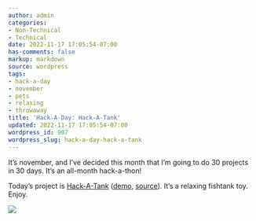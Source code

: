 ```yaml
---
author: admin
categories:
- Non-Technical
- Technical
date: 2022-11-17 17:05:54-07:00
has-comments: false
markup: markdown
source: wordpress
tags:
- hack-a-day
- november
- pets
- relaxing
- throwaway
title: 'Hack-A-Day: Hack-A-Tank'
updated: 2022-11-17 17:05:54-07:00
wordpress_id: 907
wordpress_slug: hack-a-day-hack-a-tank
---
```

It’s november, and I’ve decided this month that I’m going to do 30 projects in 30 days. It’s an all-month hack-a-thon!

Today’s project is [Hack-A-Tank](https://tilde.za3k.com/hackaday/tank/) ([demo](https://tilde.za3k.com/hackaday/tank/), [source](https://github.com/za3k/day17_tank)). It’s a relaxing fishtank toy. Enjoy.

[![](../wp-content/uploads/2022/11/screenshot-15.png)](../wp-content/uploads/2022/11/screenshot-15.png)
